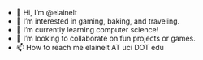 - 👋 Hi, I’m @elainelt
- 👀 I’m interested in gaming, baking, and traveling.
- 🌱 I’m currently learning computer science!
- 💞️ I’m looking to collaborate on fun projects or games.
- 📫 How to reach me elainelt AT uci DOT edu

<!---
elainelt/elainelt is a ✨ special ✨ repository because its `README.md` (this file) appears on your GitHub profile.
You can click the Preview link to take a look at your changes.
--->
